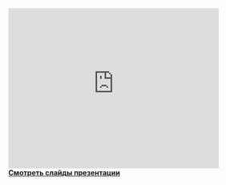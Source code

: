 <iframe width="420" height="320" src="http://www.youtube.com/embed/n4nfjM1ecgw" frameborder="0" allowfullscreen></iframe>

<div class="presentation">
<div style="margin-bottom:5px"> <strong> <a href="http://s.pusto.org/writing/ru-pycon-2013/" title="Смотреть слайды презентации" target="_blank">Смотреть слайды презентации</a></div>
</div>
